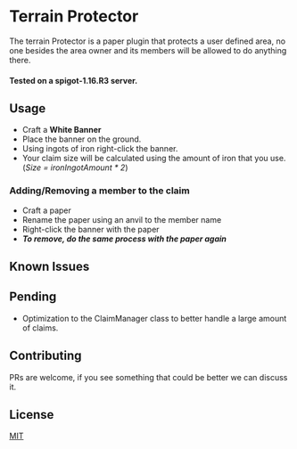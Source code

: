 # Terrain Protector
The terrain Protector is a paper plugin that protects a user defined area, no one besides the area owner and its members will be allowed to do anything there. 
#### Tested on a spigot-1.16.R3 server.

## Usage
- Craft a **White Banner**
- Place the banner on the ground.
- Using ingots of iron right-click the banner.
- Your claim size will be calculated using the amount of iron that you use. (_Size = ironIngotAmount * 2_)

### Adding/Removing a member to the claim

- Craft a paper
- Rename the paper using an anvil to the member name
- Right-click the banner with the paper
- **_To remove, do the same process with the paper again_**

## Known Issues

## Pending
- Optimization to the ClaimManager class to better handle a large amount of claims.

## Contributing
PRs are welcome, if you see something that could be better we can discuss it.

## License
[MIT](https://choosealicense.com/licenses/mit/)
